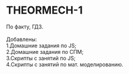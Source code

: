 # THEORMECH-1

По факту, ГДЗ.<br><br>
Добавлены:<br>
1.Домашние задания по JS;<br>
2.Домашние задания по СПМ;<br>
3.Скрипты с занятий по JS;<br>
4.Скрипты с занятий по мат. моделированию.
<br><br>

